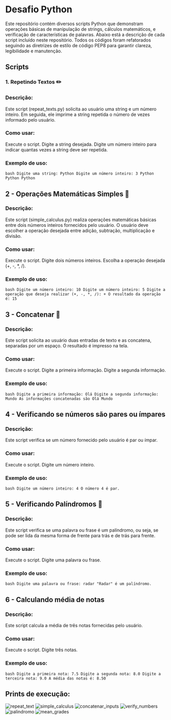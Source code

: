 # Desafio Python
Este repositório contém diversos scripts Python que demonstram operações básicas de manipulação de strings, cálculos matemáticos, e verificação de características de palavras. Abaixo está a descrição de cada script incluído neste repositório. Todos os códigos foram refatorados seguindo as diretrizes de estilo de código PEP8 para garantir clareza, legibilidade e manutenção.

## Scripts

### 1. Repetindo Textos ✏️

### Descrição: 

Este script (repeat_texts.py) solicita ao usuário uma string e um número inteiro. Em seguida, ele imprime a string repetida o número de vezes informado pelo usuário.

### Como usar:

Execute o script.
Digite a string desejada.
Digite um número inteiro para indicar quantas vezes a string deve ser repetida.

### Exemplo de uso:

``bash
Digite uma string: Python
Digite um número inteiro: 3
Python Python Python 
``

## 2 - Operações Matemáticas Simples 📐

### Descrição:

Este script (simple_calculus.py) realiza operações matemáticas básicas entre dois números inteiros fornecidos pelo usuário. O usuário deve escolher a operação desejada entre adição, subtração, multiplicação e divisão.

### Como usar:

Execute o script.
Digite dois números inteiros.
Escolha a operação desejada (+, -, *, /).

### Exemplo de uso:
``bash
Digite um número inteiro: 10
Digite um número inteiro: 5
Digite a operação que deseja realizar (+, -, *, /): +
O resultado da operação é: 15
``

## 3 - Concatenar 🧮

### Descrição:
Este script solicita ao usuário duas entradas de texto e as concatena, separadas por um espaço. O resultado é impresso na tela.

### Como usar:

Execute o script.
Digite a primeira informação.
Digite a segunda informação.

### Exemplo de uso:

``bash
Digite a primeira informação: Olá
Digite a segunda informação: Mundo
As informações concatenadas são Olá Mundo
``

## 4 - Verificando se números são pares ou ímpares

### Descrição:

Este script verifica se um número fornecido pelo usuário é par ou ímpar.

### Como usar:

Execute o script.
Digite um número inteiro.

### Exemplo de uso:

``bash
Digite um número inteiro: 4
O número 4 é par.
``

## 5 - Verificando Palíndromos 🔄

### Descrição: 

Este script verifica se uma palavra ou frase é um palíndromo, ou seja, se pode ser lida da mesma forma de frente para trás e de trás para frente.

### Como usar:

Execute o script.
Digite uma palavra ou frase.

### Exemplo de uso:

``bash
Digite uma palavra ou frase: radar
"Radar" é um palíndromo.
``
## 6 - Calculando média de notas

### Descrição:

Este script calcula a média de três notas fornecidas pelo usuário.

### Como usar:

Execute o script.
Digite três notas.

### Exemplo de uso:

``bash
Digite a primeira nota: 7.5
Digite a segunda nota: 8.0
Digite a terceira nota: 9.0
A média das notas é: 8.50
``

## Prints de execução:

![repeat_text](https://github.com/user-attachments/assets/d86a8c37-7bc9-4fa7-add7-0c2a572409cc)
![simple_calculus](https://github.com/user-attachments/assets/187f24c4-f2db-4df3-a86e-bc4d6b0bf1cf)
![concatenar_inputs](https://github.com/user-attachments/assets/c0af977b-93ff-4b48-a289-43195a245985)
![verify_numbers](https://github.com/user-attachments/assets/79ecd459-34f3-4fd8-a090-325df741c521)
![palindromo](https://github.com/user-attachments/assets/0088f81e-ecfa-4290-a19e-84ef3866d6ff)
![mean_grades](https://github.com/user-attachments/assets/e424e393-25a2-4efd-863f-16cd5f5e2d64)
